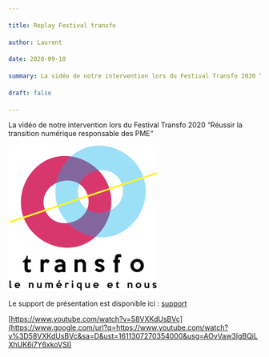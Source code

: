 ```yaml
---

title: Replay Festival transfo

author: Laurent

date: 2020-09-10

summary: La vidéo de notre intervention lors du Festival Transfo 2020 “Réussir la transition numérique responsable des PME“

draft: false

---
```


La vidéo de notre intervention lors du Festival Transfo 2020 “Réussir la transition numérique responsable des PME“

![](images/image1.png)

Le support de présentation est disponible ici : [support](https://www.google.com/url?q=https://docs.google.com/presentation/d/e/2PACX-1vT3_aJq_EEYmbYY5jRpeQDtcEjdbL84qjIWsM8oTZwmeii7TutVgvEbF9VybNqHG5XdldQbrAMzql1d/pub?start%3Dfalse%26slide%3Did.g89c76ed8f8_0_205&sa=D&ust=1611307270354000&usg=AOvVaw0aLSDohH6QN07YWStSI4Yy)

[https://www.youtube.com/watch?v=58VXKdUsBVc](https://www.google.com/url?q=https://www.youtube.com/watch?v%3D58VXKdUsBVc&sa=D&ust=1611307270354000&usg=AOvVaw3lgBQiLXhUK6i7Y6xkoVSI)

